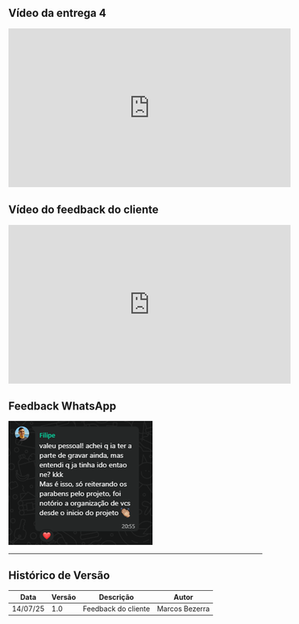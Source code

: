 ## Vídeo da entrega 4
<iframe width="560" height="315" src="https://www.youtube.com/embed/e4Qv17fPwRI?si=golq-6fPVJ-zkAIx" title="YouTube video player" frameborder="0" allow="accelerometer; autoplay; clipboard-write; encrypted-media; gyroscope; picture-in-picture; web-share" referrerpolicy="strict-origin-when-cross-origin" allowfullscreen></iframe>

## Vídeo do feedback do cliente
<iframe width="560" height="315" src="https://www.youtube.com/embed/CCCv9ZrteZ0?si=Mmn_QazVmU5GMr_h" title="YouTube video player" frameborder="0" allow="accelerometer; autoplay; clipboard-write; encrypted-media; gyroscope; picture-in-picture; web-share" referrerpolicy="strict-origin-when-cross-origin" allowfullscreen></iframe>


## Feedback WhatsApp
![Print do feedback no WhatsApp](feedbackWpp.png)

---
## Histórico de Versão

| Data     | Versão | Descrição            | Autor      |
| -------- | ------ | -------------------- | ---------- |
| 14/07/25 | 1.0    | Feedback do cliente | Marcos Bezerra |
